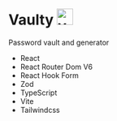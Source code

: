 # Vaulty <img src='public/favicon.ico' alt='vaulty logo' height='32px'/>

Password vault and generator

- React
- React Router Dom V6
- React Hook Form
- Zod
- TypeScript
- Vite
- Tailwindcss
